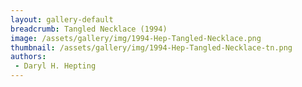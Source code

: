 ```yaml
---
layout: gallery-default
breadcrumb: Tangled Necklace (1994)
image: /assets/gallery/img/1994-Hep-Tangled-Necklace.png
thumbnail: /assets/gallery/img/1994-Hep-Tangled-Necklace-tn.png
authors:
 - Daryl H. Hepting
---
```

